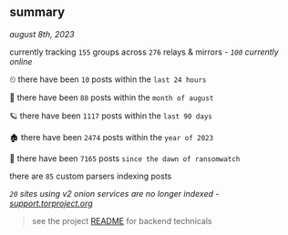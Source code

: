 
## summary
_august 8th, 2023_

currently tracking `155` groups across `276` relays & mirrors - _`100` currently online_

⏲ there have been `10` posts within the `last 24 hours`

🦈 there have been `80` posts within the `month of august`

🪐 there have been `1117` posts within the `last 90 days`

🏚 there have been `2474` posts within the `year of 2023`

🦕 there have been `7165` posts `since the dawn of ransomwatch`

there are `85` custom parsers indexing posts

_`20` sites using v2 onion services are no longer indexed - [support.torproject.org](https://support.torproject.org/onionservices/v2-deprecation/)_

> see the project [README](https://github.com/joshhighet/ransomwatch#ransomwatch--) for backend technicals

